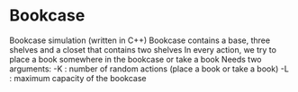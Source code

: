 # Bookcase
Bookcase simulation (written in C++)
Bookcase contains a base, three shelves and a closet that contains two shelves
In every action, we try to place a book somewhere in the bookcase or take a book
Needs two arguments:
  -K : number of random actions (place a book or take a book)
  -L : maximum capacity of the bookcase

